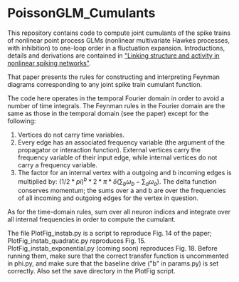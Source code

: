 # PoissonGLM_Cumulants

This repository contains code to compute joint cumulants of the spike trains of nonlinear point process GLMs (nonlinear multivariate Hawkes processes, with inhibition) to one-loop order in a fluctuation expansion. Introductions, details and derivations are contained in ["Linking structure and activity in nonlinear spiking networks"](http://journals.plos.org/ploscompbiol/article?id=10.1371/journal.pcbi.1005583).

That paper presents the rules for constructing and interpreting Feynman diagrams corresponding to any joint spike train cumulant function.

The code here operates in the temporal Fourier domain in order to avoid a number of time integrals. The Feynman rules in the Fourier domain are the same as those in the temporal domain (see the paper) except for the following:
1) Vertices do not carry time variables.
2) Every edge has an associated frequency variable (the argument of the propagator or interaction function). External vertices carry the frequency variable of their input edge, while internal vertices do not carry a frequency variable.
3) The factor for an internal vertex with a outgoing and b incoming edges is multiplied by: $(1/2*pi)^b * 2*\pi*\delta(\sum_b \omega_b - \sum_a \omega_a)$. The delta function conserves momentum; the sums over a and b are over the frequencies of all incoming and outgoing edges for the vertex in question. 

As for the time-domain rules, sum over all neuron indices and integrate over all internal frequencies in order to compute the cumulant.

The file PlotFig_instab.py is a script to reproduce Fig. 14 of the paper; PlotFig_instab_quadratic.py reproduces Fig. 15. PlotFig_instab_exponential.py (coming soon) reproduces Fig. 18. Before running them, make sure that the correct transfer function is uncommented in phi.py, and make sure that the baseline drive ("b" in params.py) is set correctly. Also set the save directory in the PlotFig script. 
